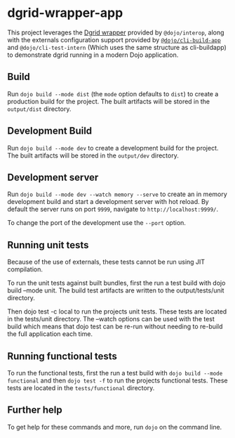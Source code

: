 # dgrid-wrapper-app

This project leverages the [Dgrid wrapper](https://github.com/dojo/interop/tree/master/src/dgrid) provided by `@dojo/interop`, along with the externals configuration support provided by [`@dojo/cli-build-app`]() and `@dojo/cli-test-intern` (Which uses the same structure as cli-buildapp) to demonstrate dgrid running in a modern Dojo application.

## Build

Run `dojo build --mode dist` (the `mode` option defaults to `dist`) to create a production build for the project. The built artifacts will be stored in the `output/dist` directory.

## Development Build

Run `dojo build --mode dev` to create a development build for the project. The built artifacts will be stored in the `output/dev` directory.

## Development server

Run `dojo build --mode dev --watch memory --serve` to create an in memory development build and start a development server with hot reload. By default the server runs on port `9999`, navigate to `http://localhost:9999/`.

To change the port of the development use the `--port` option.

## Running unit tests

Because of the use of externals, these tests cannot be run using JIT compilation.

To run the unit tests against built bundles, first the run a test build with dojo build –mode unit. The build test artifacts are written to the output/tests/unit directory.

Then dojo test -c local to run the projects unit tests. These tests are located in the tests/unit directory. The –watch options can be used with the test build which means that dojo test can be re-run without needing to re-build the full application each time.

## Running functional tests

To run the functional tests, first the run a test build with `dojo build --mode functional` and then `dojo test -f` to run the projects functional tests. These tests are located in the `tests/functional` directory.

## Further help

To get help for these commands and more, run `dojo` on the command line.
